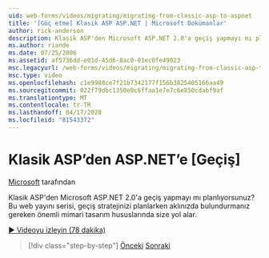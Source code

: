 ```yaml
---
uid: web-forms/videos/migrating/migrating-from-classic-asp-to-aspnet
title: '[Göç etme] Klasik ASP ASP.NET | Microsoft Dokümanlar'
author: rick-anderson
description: Klasik ASP'den Microsoft ASP.NET 2.0'a geçiş yapmayı mı planlıyorsunuz? Bu web yayını serisi önemli mimari tasarım dikkate size yol ...
ms.author: riande
ms.date: 07/25/2006
ms.assetid: af5736dd-e01d-45d6-8ac0-01ec0fe49023
msc.legacyurl: /web-forms/videos/migrating/migrating-from-classic-asp-to-aspnet
msc.type: video
ms.openlocfilehash: c1e9988ce7f21b7342177f156b3825405166aa49
ms.sourcegitcommit: 022f79dbc1350e0c6ffaa1e7e7c6e850cdabf9af
ms.translationtype: MT
ms.contentlocale: tr-TR
ms.lasthandoff: 04/17/2020
ms.locfileid: "81543372"
---
```

# <a name="migrating-from-classic-asp-to-aspnet"></a>Klasik ASP’den ASP.NET’e [Geçiş]

[Microsoft](https://github.com/microsoft) tarafından

Klasik ASP'den Microsoft ASP.NET 2.0'a geçiş yapmayı mı planlıyorsunuz? Bu web yayını serisi, geçiş stratejinizi planlarken aklınızda bulundurmanız gereken önemli mimari tasarım hususlarında size yol alar.

[&#9654; Videoyu izleyin (78 dakika)](https://channel9.msdn.com/Blogs/ASP-NET-Site-Videos/migrating-from-classic-asp-to-aspnet)

> [!div class="step-by-step"]
> [Önceki](intro-to-aspnet-20-user-interface-elements.md)
> [Sonraki](intro-to-aspnet-for-jsp-developers-welcome-to-aspnet-20.md)
